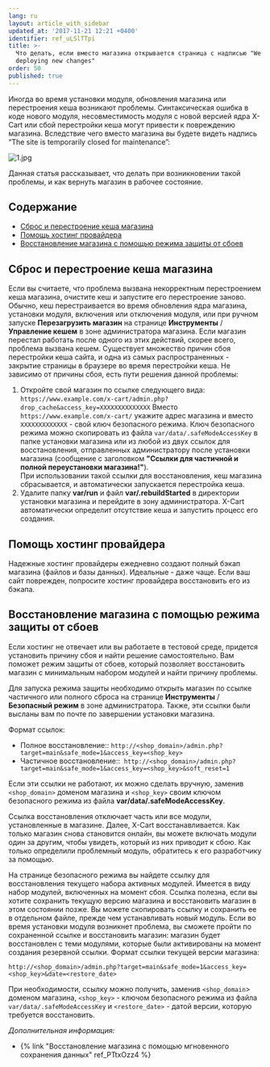 ```yaml
---
lang: ru
layout: article_with_sidebar
updated_at: '2017-11-21 12:21 +0400'
identifier: ref_uLSlTTpi
title: >-
  Что делать, если вместо магазина открывается страница с надписью "We are
  deploying new changes" 
order: 50
published: true
---
```

Иногда во время установки модуля, обновления магазина или перестроения кеша возникают проблемы. Синтаксическая ошибка в коде нового модуля, несовместимость модуля с новой версией ядра X-Cart или сбой перестройки кеша могут привести к повреждению магазина. Вследствие чего вместо магазина вы будете видеть надпись “The site is temporarily closed for maintenance”:

![1.jpg]({{site.baseurl}}/attachments/ref_uLSlTTpi/1.jpg)


Данная статья рассказывает, что делать при возникновении такой проблемы, и как вернуть магазин в рабочее состояние. 

## Содержание

*   [Сброс и перестроение кеша магазина](#сброс-и-перестроение-кеша-магазина)
*   [Помощь хостинг провайдера](#помощь-хостинг-провайдера)
*   [Восстановление магазина с помощью режима защиты от сбоев](#восстановление-магазина-с-помощью-режима-защиты-от-сбоев)

## Сброс и перестроение кеша магазина

Если вы считаете, что проблема вызвана некорректным перестроением кеша магазина, очистите кеш и запустите его перестроение заново. Обычно, кеш перестраивается во время обновления ядра магазина, установки модуля, включения или отключения модуля, или при ручном запуске **Перезагрузить магазин** на странице **Инструменты** / **Управление кешем** в зоне администратора магазина. Если магазин перестал работать после одного из этих действий, скорее всего, проблема вызвана кешем. Существует множество причин сбоя перестройки кеша сайта, и одна из самых распространенных - закрытие страницы в браузере во время перестройки кеша. Не зависимо от причины сбоя, есть пути решения данной проблемы:

1. Откройте свой магазин по ссылке следующего вида:
``https://www.example.com/x-cart/admin.php?drop_cache&access_key=XXXXXXXXXXXXXX`` 
   Вместо `https://www.example.com/x-cart/` укажите адрес магазина и вместо `XXXXXXXXXXXXX` - свой ключ безопасного режима. Ключ безопасного режима можно скопировать из файла `var/data/.safeModeAccessKey` в папке установки магазина или из любой из двух ссылок для восстановления, отправленных администратору после установки магазина (сообщение с заголовком **"Ссылки для частичной и полной переустановки магазина!"**).  
   При использовании такой ссылки для восстановления, кеш магазина сбрасывается, и автоматически запускается перестройка кеша.
2. Удалите папку **var/run** и файл **var/.rebuildStarted** в директории установки магазина и перейдите в зону администратора. X-Cart автоматически определит отсутствие кеша и запустить процесс его создания. 

## Помощь хостинг провайдера

Надежные хостинг провайдеры ежедневно создают полный бэкап магазина (файлов и базы данных). Идеальные - даже чаще. Если ваш сайт поврежден, попросите хостинг провайдера восстановить его из бэкапа.

## Восстановление магазина с помощью режима защиты от сбоев

Если хостинг не отвечает или вы работаете в тестовой среде, придется установить причину сбоя и найти решение самостоятельно. Вам поможет режим защиты от сбоев, который позволяет восстановить магазин с минимальным набором модулей и найти причину проблемы. 

Для запуска режима защиты необходимо открыть магазин по ссылке частичного или полного сброса на странице **Инструменты** / **Безопасный режим** в зоне администратора. Также, эти ссылки были высланы вам по почте по завершении установки магазина.

Формат ссылок:

*   Полное восстановление::
    `http://<shop_domain>/admin.php?target=main&safe_mode=1&access_key=<shop_key>`
*   Частичное восстановление:: 
    `http://<shop_domain>/admin.php?target=main&safe_mode=1&access_key=<shop_key>&soft_reset=1`
    

Если эти ссылки не работают, их можно сделать вручную, заменив `<shop_domain>` доменом магазина и `<shop_key>` своим ключом безопасного режима из файла **var/data/.safeModeAccessKey**.
    
Ссылка восстановления отключает часть или все модули, установленные в магазине. Далее, X-Cart восстанавливается. Как только магазин снова становится онлайн, вы можете включать модули один за другим, чтобы увидеть, который из них приводит к сбою. Как только определили проблемный модуль, обратитесь к его разработчику за помощью.  
    

На странице безопасного режима вы найдете ссылку для восстановления текущего набора активных модулей. Имеется в виду набор модулей, включенных на момент сбоя. Ссылка полезна, если вы хотите сохранить текущую версию магазина и восстановить магазин в этом состоянии позже. Вы можете скопировать ссылку и сохранить ее в отдельном файле, прежде чем устанавливать новый модуль. Если во время установки модуля возникнет проблема, вы сможете пройти по сохраненной ссылке и восстановить магазин: магазин будет восстановлен с теми модулями, которые были активированы на момент создания резервной ссылки. Формат ссылки текущей версии магазина: 
   
   `http://<shop_domain>/admin.php?target=main&safe_mode=1&access_key=<shop_key>&date=<restore_date>`
   
  При необходимости, ссылку можно получить, заменив `<shop_domain`> доменом магазина, `<shop_key>` - ключом безопасного режима из файла `var/data/.safeModeAccessKey` и `<restore_date>` - датой версии, которую требуется восстановить.
  
  _Дополнительная информация:_

* {% link "Восстановление магазина с помощью мгновенного сохранения данных" ref_PTtxOzz4 %}
